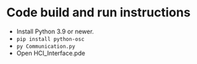 # Code build and run instructions
* Install Python 3.9 or newer.
* ```pip install python-osc```
* ```py Communication.py```
* Open HCI_Interface.pde
